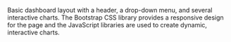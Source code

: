 
Basic dashboard layout with a header, a drop-down menu, and several interactive charts. The Bootstrap CSS library provides a responsive design for the page and the JavaScript libraries are used to create dynamic, interactive charts.

